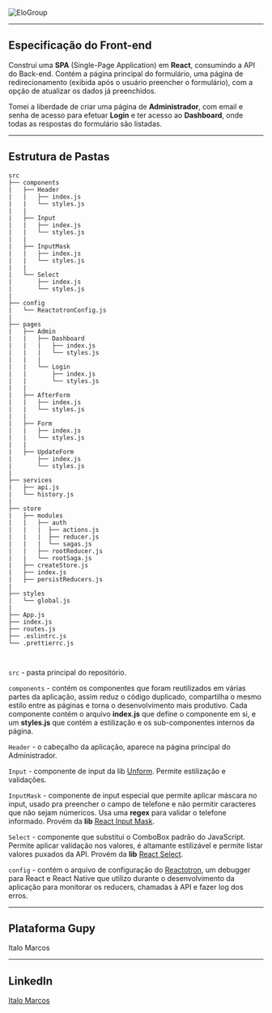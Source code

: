 ![EloGroup](../EloGroup.png)

---
Especificação do Front-end
---

Construí uma **SPA** (Single-Page Application) em **React**, consumindo a API do Back-end. Contém a página principal do formulário, uma página de redirecionamento (exibida após o usuário preencher o formulário), com a opção de atualizar os dados já preenchidos.

Tomei a liberdade de criar uma página de **Administrador**, com email e senha de acesso para efetuar **Login** e ter acesso ao **Dashboard**, onde todas as respostas do formulário são listadas. 

---
Estrutura de Pastas
---
```
src
├── components
|	├── Header
|	|	├── index.js
|   | 	└── styles.js
|   |
|	├── Input
|	|	├── index.js
|   | 	└── styles.js
|   |
|	├── InputMask
|	|	├── index.js
|   | 	└── styles.js
|   |
|	└── Select
|		├── index.js
|    	└── styles.js
|   
├── config
|   └── ReactotronConfig.js
|
├── pages
|   ├── Admin
|   |	├── Dashboard
|   |	|	├── index.js
|   | 	|	└── styles.js
|   | 	|
|   |	└── Login
|   |		├── index.js
|   | 		└── styles.js
|   |
|   ├── AfterForm
|   |	├── index.js
|   | 	└── styles.js
|   |
|   ├── Form
|   |	├── index.js
|   | 	└── styles.js
|   |
|   ├── UpdateForm
|   	├── index.js
|    	└── styles.js
|
├── services
|   ├── api.js
|   └── history.js
|
├── store
|   ├── modules
|   |   ├── auth
|   |   |  ├── actions.js
|   |   |  ├── reducer.js
|   |   |  └── sagas.js
|   |   ├── rootReducer.js
|   |   └── rootSaga.js
|   ├── createStore.js
|   ├── index.js
|   ├── persistReducers.js
|
├── styles
|	└── global.js
|      
├── App.js
├── index.js
├── routes.js
├── .eslintrc.js
└── .prettierrc.js

		
```
`src` - pasta principal do repositório.

`components` - contém os componentes que foram reutilizados em várias partes da aplicação, assim reduz o código duplicado, compartilha o mesmo estilo entre as páginas e torna o desenvolvimento mais produtivo. Cada componente contém o arquivo **index.js** que define o componente em si, e um **styles.js** que contém a estilização e os sub-componentes internos da página.

`Header` - o cabeçalho da aplicação, aparece na página principal do Administrador. 

`Input` - componente de input da lib [Unform](https://github.com/rocketseat/unform). Permite estilização e validações.

`InputMask` - componente de input especial que permite aplicar máscara no input, usado pra preencher o campo de telefone e não permitir caracteres que não sejam númericos. Usa uma **regex** para validar o telefone informado. Provém da **lib** [React Input Mask](https://github.com/sanniassin/react-input-mask).

`Select` - componente que substitui o ComboBox padrão do JavaScript. Permite aplicar validação nos valores, é altamante estilizável e permite listar valores puxados da API. Provém da **lib** [React Select](https://react-select.com/async).

`config` - contém o arquivo de configuração do [Reactotron](https://github.com/infinitered/reactotron), um debugger para React e React Native que utilizo durante o desenvolvimento da aplicação para monitorar os reducers, chamadas à API e fazer log dos erros.


---
Plataforma Gupy
---
Italo Marcos

---
LinkedIn
---
[Italo Marcos](https://www.linkedin.com/in/italomarcos1)
